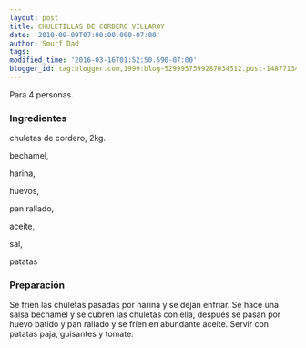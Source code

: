 ```yaml
---
layout: post
title: CHULETILLAS DE CORDERO VILLAROY
date: '2010-09-09T07:00:00.000-07:00'
author: Smurf Dad
tags: 
modified_time: '2016-03-16T01:52:50.590-07:00'
blogger_id: tag:blogger.com,1999:blog-5299957599287034512.post-148771341328650272
---
```


Para 4 personas.

<h3>Ingredientes</h3>

chuletas de cordero, 2kg.

bechamel,

harina,

huevos,

pan rallado,

aceite,

sal,

patatas

<h3>Preparación</h3>

Se fríen las chuletas pasadas por harina y se dejan enfriar. Se hace una salsa bechamel y se cubren las chuletas con ella, después se pasan por huevo batido y pan rallado y se fríen en abundante aceite. Servir con patatas paja, guisantes y tomate.

